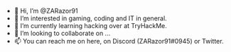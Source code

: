 - 👋 Hi, I’m @ZARazor91
- 👀 I’m interested in gaming, coding and IT in general.
- 🌱 I’m currently learning hacking over at TryHackMe.
- 💞️ I’m looking to collaborate on ...
- 📫 You can reach me on here, on Discord (ZARazor91#0945) or Twitter.

<!---
ZARazor91/ZARazor91 is a ✨ special ✨ repository because its `README.md` (this file) appears on your GitHub profile.
You can click the Preview link to take a look at your changes.
--->
